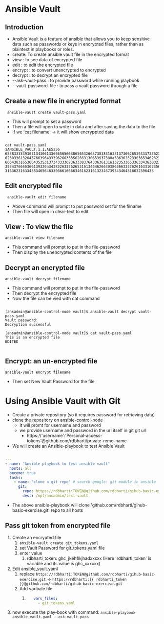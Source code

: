 # Ansible Vault

## Introduction

- Ansible Vault is a feature of ansible that allows you to keep sensitive data such as passwords or keys in encrypted files, rather than as plaintext in playbooks or roles.
- create: To create ansible vault file in the encrypted format
- view : to see data of encrypted file
- edit : to edit the encrypted file 
- encrypt : to convert unencrypted to encrypted
- decrypt : to decrypt an encrypted file
- --ask-vault-pass : to provide password while running playbook
- --vault-password-file : to pass a vault password through a file

## Create a new file in encrypted format

` ansible-vault create vault-pass.yaml` 

- This will prompt to set a password
- Then a file will open to write in data and after saving the data to the file.
- If we 'cat filename' -> it will show encryppted data
  
```console

cat vault-pass.yaml
$ANSIBLE_VAULT;1.1;AES256
65383335393031343661336665656638656532663738383163313736626536333733623533356162
6230336132643766396433396266333562663130653937380a386362323363653462623739653462
66643031653664353531373433336236333037643363613161323533653363343630323138623861
3534376666366139320a343832633262653161346462663038636633326261633162356238653165
31636231633438346564633036616666346162316132343739343464316632396433
```

## Edit encrypted file

` ansible-vault edit filename`

- Above command will prompt to put password set for the filname
- Then file will open in clear-text to edit

## View : To view the file

`ansible-vault view filename`

- This command will prompt to put in the file-password
- Then display the unencrypted contents of the file

## Decrypt an encrypted file

` ansible-vault decrypt filename `

- This command will prompt to put in the file-password
- Then decrypt the encrypted file
- Now the file can be vied with cat command
```console

[ansadmin@ansible-control-node vault]$ ansible-vault decrypt vault-pass.yaml
Vault password:
Decryption successful

[ansadmin@ansible-control-node vault]$ cat vault-pass.yaml
This is an encrypted file
EDITED


```

## Encrypt: an un-encrypted file

` ansible-vault encrypt filename `

- Then set New Vault Password for the file

# Using Ansible Vault with Git

- Create a private repository (so it requires password for retrieving data)
- clone the repository on ansible-control-node
  - It will promt for username and password
  - we provide username and password in the url itself in git git url
    - https://'username':'Personal-access-tokens'@github.com/rdbharti/private-remo-name
- We will create an Ansible-playbook to test Ansible Vault

```yaml

---
- name: "Ansible playbook to test ansible vault"
  hosts: all
  become: true
  tasks: 
    - name: "clone a git repo" # search google: git module in ansible
      git:
        repo: https://rdbharti:TOKEN@github.com/rdbharti/gihub-basic-exercise.git
        dest: /opt/ansadmin/test-vault

```

- The above ansible-playbook will clone 'github.com/rdbharti/gihub-basic-exercise.git' repo to all hosts 

## Pass git token from encrypted file

1. Create an encrypted file
   1. `ansible-vault create git_tokens.yaml`
   2. set Vault Password for git_tokens.yaml file
   3. enter value
      1. rdbharti_token: ghc_jkehflkjhadxxxxx (Here 'rdbharti_token' is variable and its value is ghc_xxxxxx)
2. Edit ansible_vault.yaml
   1. replace ` https://rdbharti:TOKEN@github.com/rdbharti/gihub-basic-exercise.git ` -> ` https://rdbharti:{{ rdbharti_token }}@github.com/rdbharti/gihub-basic-exercise.git `
   2. Add varibale file
      1. ```yaml
            vars_files:
              - git_tokens.yaml
         ```
3. now execute the play-book with command:
   ` ansible-playbook ansible_vault.yaml --ask-vault-pass `
